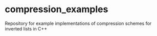 # compression_examples
Repository for example implementations of compression schemes for inverted lists in C++
